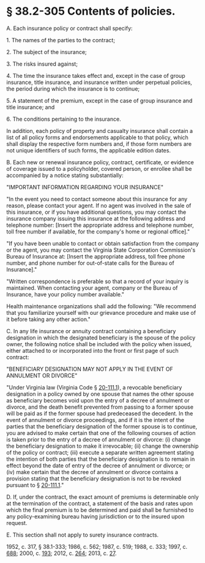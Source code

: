 # § 38.2-305 Contents of policies.

<p>A. Each insurance policy or contract shall specify:</p><p>1. The names of the parties to the contract;</p><p>2. The subject of the insurance;</p><p>3. The risks insured against;</p><p>4. The time the insurance takes effect and, except in the case of group insurance, title insurance, and insurance written under perpetual policies, the period during which the insurance is to continue;</p><p>5. A statement of the premium, except in the case of group insurance and title insurance; and</p><p>6. The conditions pertaining to the insurance.</p><p>In addition, each policy of property and casualty insurance shall contain a list of all policy forms and endorsements applicable to that policy, which shall display the respective form numbers and, if those form numbers are not unique identifiers of such forms, the applicable edition dates.</p><p>B. Each new or renewal insurance policy, contract, certificate, or evidence of coverage issued to a policyholder, covered person, or enrollee shall be accompanied by a notice stating substantially:</p><p>"IMPORTANT INFORMATION REGARDING YOUR INSURANCE"</p><p>"In the event you need to contact someone about this insurance for any reason, please contact your agent. If no agent was involved in the sale of this insurance, or if you have additional questions, you may contact the insurance company issuing this insurance at the following address and telephone number: [Insert the appropriate address and telephone number, toll free number if available, for the company's home or regional office]."</p><p>"If you have been unable to contact or obtain satisfaction from the company or the agent, you may contact the Virginia State Corporation Commission's Bureau of Insurance at: [Insert the appropriate address, toll free phone number, and phone number for out-of-state calls for the Bureau of Insurance]."</p><p>"Written correspondence is preferable so that a record of your inquiry is maintained. When contacting your agent, company or the Bureau of Insurance, have your policy number available."</p><p>Health maintenance organizations shall add the following: "We recommend that you familiarize yourself with our grievance procedure and make use of it before taking any other action."</p><p>C. In any life insurance or annuity contract containing a beneficiary designation in which the designated beneficiary is the spouse of the policy owner, the following notice shall be included with the policy when issued, either attached to or incorporated into the front or first page of such contract:</p><p>"BENEFICIARY DESIGNATION MAY NOT APPLY IN THE EVENT OF ANNULMENT OR DIVORCE"</p><p>"Under Virginia law (Virginia Code § <a href='http://law.lis.virginia.gov/vacode/20-111.1/'>20-111.1</a>), a revocable beneficiary designation in a policy owned by one spouse that names the other spouse as beneficiary becomes void upon the entry of a decree of annulment or divorce, and the death benefit prevented from passing to a former spouse will be paid as if the former spouse had predeceased the decedent. In the event of annulment or divorce proceedings, and if it is the intent of the parties that the beneficiary designation of the former spouse is to continue, you are advised to make certain that one of the following courses of action is taken prior to the entry of a decree of annulment or divorce: (i) change the beneficiary designation to make it irrevocable; (ii) change the ownership of the policy or contract; (iii) execute a separate written agreement stating the intention of both parties that the beneficiary designation is to remain in effect beyond the date of entry of the decree of annulment or divorce; or (iv) make certain that the decree of annulment or divorce contains a provision stating that the beneficiary designation is not to be revoked pursuant to § <a href='http://law.lis.virginia.gov/vacode/20-111.1/'>20-111.1</a>."</p><p>D. If, under the contract, the exact amount of premiums is determinable only at the termination of the contract, a statement of the basis and rates upon which the final premium is to be determined and paid shall be furnished to any policy-examining bureau having jurisdiction or to the insured upon request.</p><p>E. This section shall not apply to surety insurance contracts.</p><p>1952, c. 317, § 38.1-333; 1986, c. 562; 1987, c. 519; 1988, c. 333; 1997, c. <a href='http://lis.virginia.gov/cgi-bin/legp604.exe?971+ful+CHAP0688'>688</a>; 2000, c. <a href='http://lis.virginia.gov/cgi-bin/legp604.exe?001+ful+CHAP0193'>193</a>; 2012, c. <a href='http://lis.virginia.gov/cgi-bin/legp604.exe?121+ful+CHAP0264'>264</a>; 2013, c. <a href='http://lis.virginia.gov/cgi-bin/legp604.exe?131+ful+CHAP0027'>27</a>.</p>